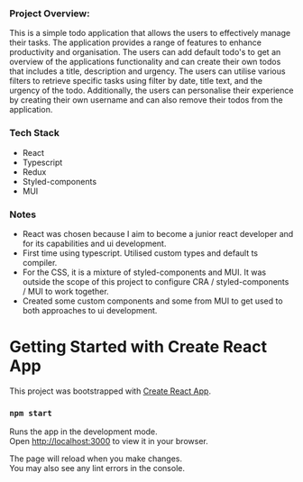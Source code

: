<h3>Project Overview:</h3>

This is a simple todo application that allows the users to effectively manage their tasks. The application provides a range of features to enhance productivity and organisation. The users can add default todo's to get an overview of the applications functionality and can create their own todos that includes a title, description and urgency. The users can utilise various filters to retrieve specific tasks using filter by date, title text, and the urgency of the todo. Additionally, the users can personalise their experience by creating their own username and can also remove their todos from the application.

<h3>Tech Stack</h3>

- React
- Typescript
- Redux
- Styled-components
- MUI

<h3>Notes</h3>

- React was chosen because I aim to become a junior react developer and for its capabilities and ui development.
- First time using typescript. Utilised custom types and default ts compiler.
- For the CSS, it is a mixture of styled-components and MUI. It was outside the scope of this project to configure CRA / styled-components / MUI to work together.
- Created some custom components and some from MUI to get used to both approaches to ui development.

# Getting Started with Create React App

This project was bootstrapped with [Create React App](https://github.com/facebook/create-react-app).

### `npm start`

Runs the app in the development mode.\
Open [http://localhost:3000](http://localhost:3000) to view it in your browser.

The page will reload when you make changes.\
You may also see any lint errors in the console.
